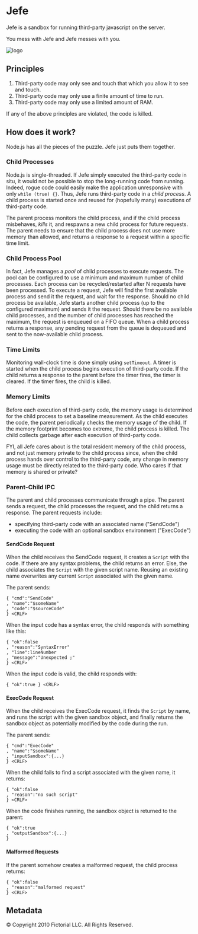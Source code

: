 # Jefe

Jefe is a sandbox for running third-party javascript on the server.

You mess with Jefe and Jefe messes with you.

![logo](http://github.com/fictorial/jefe/raw/master/jefe.png)

## Principles

1. Third-party code may only see and touch that which you allow it to see and touch.
2. Third-party code may only use a finite amount of time to run.
3. Third-party code may only use a limited amount of RAM.

If any of the above principles are violated, the code is killed.

## How does it work?

Node.js has all the pieces of the puzzle.  Jefe just puts them together.

### Child Processes

Node.js is single-threaded. If Jefe simply executed the third-party code in
situ, it would not be possible to stop the long-running code from running.
Indeed, rogue code could easily make the application unresponsive with only
`while (true) {}`.  Thus, Jefe runs third-party code in a *child process*.
A child process is started once and reused for (hopefully many) executions of
third-party code. 

The parent process monitors the child process, and if the child process
misbehaves, *kills* it, and respawns a new child process for future requests.
The parent needs to ensure that the child process does not use more memory than
allowed, and returns a response to a request within a specific time limit.

### Child Process Pool

In fact, Jefe manages a *pool* of child processes to execute requests. The pool
can be configured to use a minimum and maximum number of child processes. Each
process can be recycled/restarted after N requests have been processed.  To 
execute a request, Jefe will find the first available process and send it the
request, and wait for the response.  Should no child process be available,
Jefe starts another child process (up to the configured maximum) and sends it
the request.  Should there be no available child processes, and the number of
child processes has reached the maximum, the request is enqueued on a FIFO queue.
When a child process returns a response, any pending request from the queue
is dequeued and sent to the now-available child process.

### Time Limits

Monitoring wall-clock time is done simply using `setTimeout`.  A timer is
started when the child process begins execution of third-party code.  If the
child returns a response to the parent before the timer fires, the timer is
cleared.  If the timer fires, the child is killed.

### Memory Limits

Before each execution of third-party code, the memory usage is determined for
the child process to set a baseline measurement.  As the child executes the
code, the parent periodically checks the memory usage of the child.  If the
memory footprint becomes too extreme, the child process is killed.  The child
collects garbage after each execution of third-party code.

FYI, all Jefe cares about is the total resident memory of the child process,
and not just memory private to the child process since, when the child
process hands over control to the third-party code, any change in memory usage
must be directly related to the third-party code.  Who cares if that memory is
shared or private? 

### Parent-Child IPC 

The parent and child processes communicate through a pipe.  The parent sends
a request, the child processes the request, and the child returns a response.
The parent requests include:

* specifying third-party code with an associated name ("SendCode")
* executing the code with an optional sandbox environment ("ExecCode")

#### SendCode Request

When the child receives the SendCode request, it creates a `Script` with the
code. If there are any syntax problems, the child returns an error.  Else, the
child associates the `Script` with the given script name.  Reusing an existing
name overwrites any current `Script` associated with the given name.

The parent sends:

    { "cmd":"SendCode"
    , "name":"$someName"
    , "code":"$sourceCode"
    } <CRLF>

When the input code has a syntax error, the child responds with something like this:

    { "ok":false
    , "reason":"SyntaxError"
    , "line":lineNumber
    , "message":"Unexpected ;"
    } <CRLF>

When the input code is valid, the child responds with:

    { "ok":true } <CRLF>

#### ExecCode Request

When the child receives the ExecCode request, it finds the `Script` by name,
and runs the script with the given sandbox object, and finally returns the
sandbox object as potentially modified by the code during the run.

The parent sends:

    { "cmd":"ExecCode"
    , "name":"$someName"
    , "inputSandbox":{...}
    } <CRLF>

When the child fails to find a script associated with the given name, it returns:

    { "ok":false
    , "reason":"no such script"
    } <CRLF>

When the code finishes running, the sandbox object is returned to the parent:

    { "ok":true
    , "outputSandbox":{...}
    }

#### Malformed Requests

If the parent somehow creates a malformed request, the child process returns:

    { "ok":false
    , "reason":"malformed request"
    } <CRLF>

## Metadata

© Copyright 2010 Fictorial LLC. All Rights Reserved.

